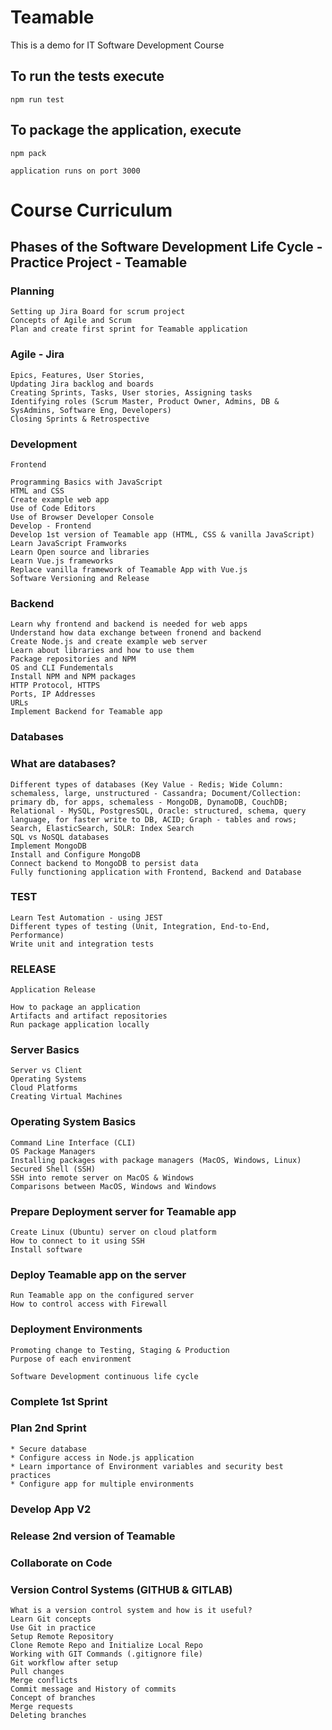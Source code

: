 # Teamable
This is a demo for IT Software Development Course

## To run the tests execute

    npm run test

## To package the application, execute

    npm pack

    application runs on port 3000

# Course Curriculum

## Phases of the Software Development Life Cycle - Practice Project - Teamable

### Planning

    Setting up Jira Board for scrum project
    Concepts of Agile and Scrum
    Plan and create first sprint for Teamable application

### Agile - Jira

    Epics, Features, User Stories, 
    Updating Jira backlog and boards
    Creating Sprints, Tasks, User stories, Assigning tasks
    Identifying roles (Scrum Master, Product Owner, Admins, DB & SysAdmins, Software Eng, Developers)
    Closing Sprints & Retrospective

### Development

    Frontend

    Programming Basics with JavaScript
    HTML and CSS
    Create example web app
    Use of Code Editors
    Use of Browser Developer Console
    Develop - Frontend
    Develop 1st version of Teamable app (HTML, CSS & vanilla JavaScript)
    Learn JavaScript Framworks
    Learn Open source and libraries
    Learn Vue.js frameworks
    Replace vanilla framework of Teamable App with Vue.js
    Software Versioning and Release 

### Backend

    Learn why frontend and backend is needed for web apps
    Understand how data exchange between fronend and backend
    Create Node.js and create example web server
    Learn about libraries and how to use them
    Package repositories and NPM
    OS and CLI Fundementals
    Install NPM and NPM packages
    HTTP Protocol, HTTPS
    Ports, IP Addresses
    URLs
    Implement Backend for Teamable app

### Databases
    
    
### What are databases?
    
    Different types of databases (Key Value - Redis; Wide Column: schemaless, large, unstructured - Cassandra; Document/Collection: primary db, for apps, schemaless - MongoDB, DynamoDB, CouchDB; Relational - MySQL, PostgresSQL, Oracle: structured, schema, query language, for faster write to DB, ACID; Graph - tables and rows; Search, ElasticSearch, SOLR: Index Search
    SQL vs NoSQL databases
    Implement MongoDB
    Install and Configure MongoDB
    Connect backend to MongoDB to persist data
    Fully functioning application with Frontend, Backend and Database

### TEST

    Learn Test Automation - using JEST
    Different types of testing (Unit, Integration, End-to-End, Performance)
    Write unit and integration tests


### RELEASE

    Application Release

    How to package an application
    Artifacts and artifact repositories
    Run package application locally

### Server Basics

    Server vs Client
    Operating Systems
    Cloud Platforms
    Creating Virtual Machines

### Operating System Basics

    Command Line Interface (CLI)
    OS Package Managers
    Installing packages with package managers (MacOS, Windows, Linux)
    Secured Shell (SSH)
    SSH into remote server on MacOS & Windows
    Comparisons between MacOS, Windows and Windows

### Prepare Deployment server for Teamable app

    Create Linux (Ubuntu) server on cloud platform
    How to connect to it using SSH
    Install software

### Deploy Teamable app on the server

    Run Teamable app on the configured server
    How to control access with Firewall

### Deployment Environments

    Promoting change to Testing, Staging & Production
    Purpose of each environment

    Software Development continuous life cycle
    
### Complete 1st Sprint
    
### Plan 2nd Sprint
    
    * Secure database
    * Configure access in Node.js application
    * Learn importance of Environment variables and security best practices
    * Configure app for multiple environments

### Develop App V2

### Release 2nd version of Teamable

### Collaborate on Code

### Version Control Systems (GITHUB & GITLAB)
    
    What is a version control system and how is it useful?
    Learn Git concepts
    Use Git in practice
    Setup Remote Repository
    Clone Remote Repo and Initialize Local Repo
    Working with GIT Commands (.gitignore file)
    Git workflow after setup
    Pull changes
    Merge conflicts
    Commit message and History of commits
    Concept of branches
    Merge requests
    Deleting branches
    
    

    
